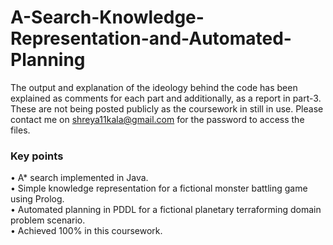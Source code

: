 # A-Search-Knowledge-Representation-and-Automated-Planning

The output and explanation of the ideology behind the code has been explained as comments for each part and additionally, as a report in part-3. These are not being posted publicly as the coursework in still in use. Please contact me on shreya11kala@gmail.com for the password to access the files.

### Key points
• A* search implemented in Java.  
• Simple knowledge representation for a fictional monster battling game using Prolog.  
• Automated planning in PDDL for a fictional planetary terraforming domain problem scenario.  
• Achieved 100% in this coursework.  
